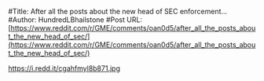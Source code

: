#Title: After all the posts about the new head of SEC enforcement…
#Author: HundredLBhailstone
#Post URL: [https://www.reddit.com/r/GME/comments/oan0d5/after_all_the_posts_about_the_new_head_of_sec/](https://www.reddit.com/r/GME/comments/oan0d5/after_all_the_posts_about_the_new_head_of_sec/)


https://i.redd.it/cgahfmyl8b871.jpg